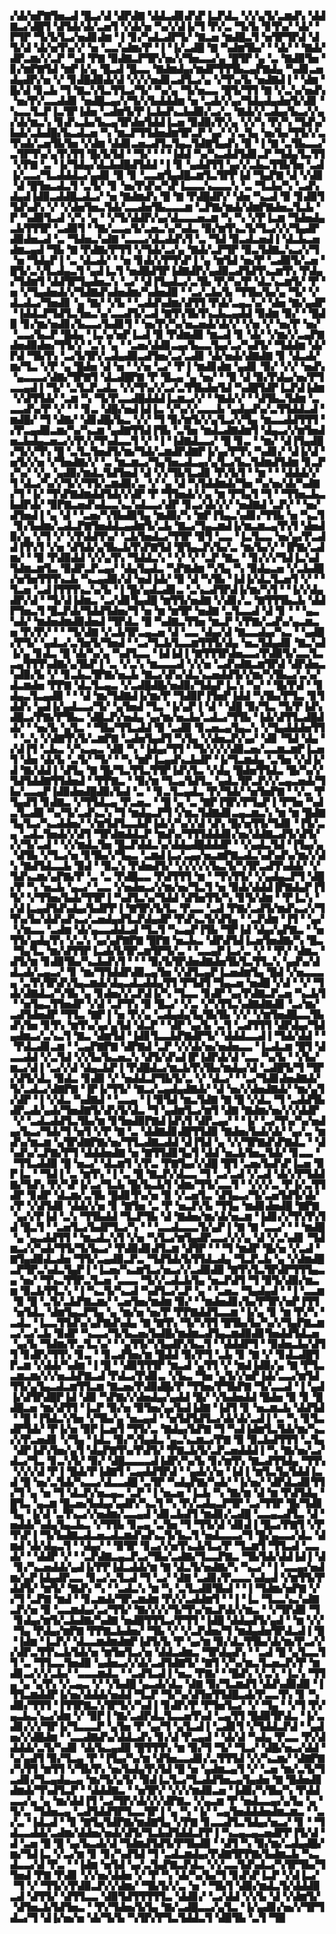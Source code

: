▞▟▞▅▛▇▜▅▃▟▝█▃▞▟▝▟▛▟▇▝▟▟▃▟▊▟▚▛▐▃▛▟▃▝▞▞▄▜▞▃▆▟▚▝▟▟▇▃▞▟█▜▝▟▜▟▞▟▞▃▅▜▝▞▟▞▅▝▚▞▞▟▐▞▜▝▛▞▃▝▜▞▙▝▊▜▚▞▝▟▞▝▛▜▛▝▜▞▙▜▃▞▅▟▊▟▆▝▐▝▊▞▚▟▃▟▛▜▞▝▇▃▅▝▆▟█▃▜▝▅▜▛▜▛▟▝▟▜▞▟▝▟▞▅▜▚▞▞▝▅▝▃▃▚▟▆▞▛▝▐▝▐▞▃▟█▝▇▝▚▟▆▜▙▞▝▝▟▞▝▝▇▟▞▟▛▃▆▞▞▃▛▝▚▟▝▛▇▝▉▟▇▃▛▜▛▞▅▞▞▜▅▃▃▞▄▝█▜▛▝▄▝▃▝▇▟▉▜▅▝▊▞▆▛▇▜▟▝▆▛▐▞▄▝█▃▟▝█▃▃▝▇▟▆▟▄▞▆▟▛▜▜▜▙▃▄▛▇▟▄▝▚▟▊▃▅▟▄▟▛▞▅▝▞▝▊▟█▟▉▟▞▟▝▞▞▞▅▟▊▃▟▜▃▞▄▝▞▜▚▞▙▝▅▟▇▟▐▝▝▟▆▝█▞▟▝▊▃▙▝▜▝▇▃▚▜▃▜▜▃▞▜▞▝▚▞▄▝▜▞▅▃▃▝█▜▞▜▜▝▇▝▞▃▚▞▅▟▚▝▅▞▛▞▃▃▟▟▊▝▅▟█▃▄▞▞▜▞▞▙▟▟▟▆▝▅▝▃▟▞▞▄▞▜▟▄▟▄▟▅▜▞▟▊▝▚▃▃▜▃▛▐▃▜▛▐▟▅▝▃▟▆▜▞▛▐▃▙▟▚▃▙▟▉▞▃▞▃▝▇▟▞▞▃▟▄▞▙▃▞▞▄▞▟▞▆▃▚▝▊▟▚▃▙▞▙▃▄▜▛▟▅▜▟▟▐▃▅▝▉▟▉▞▛▞▄▝▞▞▚▝▛▞▚▝▜▟▚▞▙▟▞▃▙▟█▞▙▃▟▃▅▝▚▝▆▃▛▜▜▟▅▟▆▜▛▃▛▝▄▞▝▞▃▜▄▝▅▞▙▞▜▜▞▞▃▜▚▟▞▃▅▜▙▜▅▝▞▟▆▝▟▟▊▃▅▃▟▜▃▜▄▃▜▟▇▜▄▟▚▝▉▝▐▝▇▝▃▜▙▃▃▞▃▜▛▜▚▞▄▜▚▜▜▝█▞▙▜▟▝▝▜▞▝▝▝▐▟▟▝▚▞▚▃▟▟▜▟▊▃▛▝▜▟▄▜▃▜▜▝▞▛▇▝▃▝▐▞▜▟▄▞▟▃▙▟█▟▜▟▟▝▐▝▊▝▄▟▟▜▜▝▄▞▞▃▙▃▜▜▙▜▅▝▃▟▐▞▃▃▞▜▃▟▟▟▃▞▄▟▊▝▉▝▊▝▃▃▆▜▄▟█▃▆▜▃▜▛▛▐▟▝▜▄▛▇▝▟▝▞▟▊▝▟▝█▜▅▃▟▃▜▝▃▜▞▝▊▝▅▞▛▟▚▞▚▛▐▃▃▃▚▃▃▃▚▝▃▝▜▃▙▞▚▝▃▟▚▟▄▟▐▟▉▃▟▟█▃▟▃▞▝▅▝▇▟▆▟▚▝█▝▇▝▛▟█▟▛▞▝▟▅▝▚▃▟▝▉▝▊▟▉▜▜▟▚▟▚▝▞▝▞▟▅▜▅▃▜▟▞▃▃▟▅▜▙▃▃▃▆▝▃▛▇▞▆▟▞▟▆▛▇▟▅▃▜▃▙▝▛▝▚▟▉▜▃▟▝▞▚▝▄▝▝▞▜▞▟▟▛▞▄▞▟▃▃▃▅▃▆▝▚▝▚▝▞▛▐▃▆▝▜▟▅▟▄▃▙▜▜▜▛▝▃▟▉▜▝▝▇▞▃▃▄▜▞▃▅▃▚▞▚▟▃▝▉▞▆▜▚▃▜▞▜▃▞▞▞▜▄▟▛▟▉▟▅▃▟▝▃▝▜▟▅▃▚▟▇▝▃▃▃▞▟▃▟▟▚▜▝▃▝▜▟▝▉▃▟▃▅▟▐▝▟▃▙▃▅▟▆▃▄▟▝▜▙▝▇▝▛▟▇▞▛▜▜▝▞▜▟▞▃▞▄▝▇▟▞▃▛▜▛▝▉▃▜▟▇▃▚▃▞▞▜▝▅▝▜▟▄▛▐▝▃▝▟▃▟▞▝▝▅▝▊▟▞▞▛▜▚▛▐▝▄▝▆▜▟▝▅▞▛▝▃▟▉▜▞▃▅▝█▜▞▃▚▜▃▟▄▃▜▝▄▟▐▃▜▝▅▟█▟▜▛▐▟▇▟▛▞▄▟▉▃▟▜▟▜▚▃▆▜▚▝▛▟▄▞▜▟▆▜▝▟▟▜▛▜▄▟▅▃▚▝▃▞▝▟▐▜▄▟▃▞▃▜▙▝▛▞▚▞▛▝▟▃▚▃▆▜▞▝▛▝▅▝▞▜▄▟▅▟▞▞▜▟▇▟▚▟▅▟▆▞▚▟▅▟▉▝▝▃▞▃▙▞▙▝▜▜▙▞▙▞▄▝▜▞▝▞▟▃▟▃▞▜▅▟▊▝▄▝▇▞▝▞▙▝▝▃▟▟▚▟▆▞▟▜▜▝▛▟▞▃▄▃▚▞▝▟▅▝▇▞▄▟▛▝▐▟▟▃▛▜▟▜▃▜▅▃▚▞▃▃▟▜▞▃▟▝▇▜▚▜▙▜▚▃▙▃▄▟▟▝▉▟▆▝▉▞▝▝█▟▉▝▊▞▆▞▅▟▊▞▙▃▃▞▙▟▊▜▝▝▅▞▛▞▚▞▅▃▅▟▞▟▞▞▝▞▅▝▞▝▅▞▛▝▅▞▝▃▃▞▙▃▛▝█▟▄▝▐▃▚▞▅▛▐▃▟▝▉▝▛▟▆▟▉▝▆▃▟▝▊▝▟▞▝▞▆▞▞▃▄▛▇▟▅▟▉▟▅▞▜▜▞▞▝▃▚▝▄▝▝▃▅▞▟▟▊▃▄▞▙▃▃▜▄▞▃▞▚▟▜▞▝▜▟▟▆▝▟▞▛▟▝▜▙▜▚▝▃▞▙▜▛▞▃▟▄▟▉▃▟▜▅▞▃▞▃▟▊▝▟▞▅▟▞▟▇▟▇▝▊▝▟▃▟▞▆▞▜▃▝▞▛▝▄▝█▟▅▝▟▝▅▝▝▞▅▝▃▞▝▛▐▝▆▟▊▟▆▝▄▟▊▝▉▞▝▞▞▝▅▟▚▝▄▃▃▃▞▟▇▞▜▛▇▜▝▟▃▟█▛▇▝▛▝█▃▄▝▄▝▅▞▝▝▉▝▟▝▉▞▛▟▄▞▅▞▛▜▃▃▄▟▐▝▜▞▝▃▜▃▛▃▟▃▝▞▞▜▚▞▞▃▞▃▜▜▙▟▅▜▟▝▚▟█▜▟▛▐▃▛▟▐▟▆▝▞▟▜▜▟▞▝▃▆▝▚▝▜▞▛▃▃▟█▟▟▟▐▃▆▃▞▞▝▝▇▟▞▞▝▝▟▜▙▃▜▟▆▝▃▃▃▟▚▞▛▝▞▝▝▝▊▃▝▟█▞▅▟▐▟▐▃▝▞▚▞▞▃▃▃▙▝▄▟▄▟▚▞▃▜▜▟▟▃▟▝▆▟█▞▝▜▝▟▇▞▝▟▊▟█▞▙▃▝▞▞▝▜▝▉▞▆▜▞▞▄▜▃▞▞▜▄▝▆▃▃▟▟▜▜▜▝▞▛▃▄▟▉▃▆▞▚▞▚▃▆▝▄▟▇▜▜▟▐▜▙▝▃▜▅▝▆▟▃▟▇▟▆▜▝▟▄▃▞▞▆▜▅▟▅▃▙▟▄▃▅▃▞▞▛▞▞▜▚▟▃▃▜▝▞▝▐▝▐▟▇▟▃▃▞▝█▝▊▃▝▝▆▞▝▟▐▜▄▟█▞▜▞▞▜▚▝█▝▃▜▃▜▅▟▜▞▆▞▜▟▞▃▆▟▛▟▇▛▐▞▄▞▛▜▚▝▚▟▊▞▝▟▐▞▟▝▅▜▞▞▅▝▞▜▅▟▇▞▞▝▃▝▆▃▆▃▞▜▄▜▅▃▟▃▄▞▄▜▃▞▙▃▜▟▆▟▜▟▆▝▊▃▛▞▚▞▝▞▄▝▄▟▉▞▆▟▃▜▟▜▅▟▝▟▝▞▞▜▙▜▃▟▊▝▛▞▙▜▝▝▆▝▝▝▟▟▟▞▞▜▝▟▃▞▚▞▞▜▞▞▜▜▞▃▆▟▉▞▃▝▞▝▄▝▟▝▚▜▟▟▆▟▞▜▅▝▚▞▅▞▟▞▚▟▇▞▜▝▐▞▝▜▚▛▇▟▆▟▟▜▟▞▞▟▛▝▛▝▜▜▅▟▞▞▄▝▆▝▛▜▄▜▝▜▝▝▜▜▅▃▙▃▙▟▛▟▞▝▉▛▇▃▅▟▚▟▃▃▚▃▚▟▃▃▞▟▛▝▊▃▞▟▞▞▞▝▅▟▇▟▝▃▛▞▝▝▅▞▟▜▅▟▐▝▄▝▟▝▝▃▅▞▚▜▙▟▉▜▄▝▆▟▉▞▚▝▆▛▐▜▄▃▚▟▊▞▜▜▙▝▅▝▚▃▜▝▊▞▙▟▆▞▃▟▃▛▇▜▅▟▟▃▄▟▆▜▞▃▙▝▇▃▞▜▄▃▆▟▐▞▆▃▆▃▄▜▚▜▝▟▅▟▉▞▄▝▞▜▝▞▝▞▛▟▟▜▚▞▝▃▙▜▅▟▃▞▜▜▛▝▉▜▝▃▃▝▐▃▜▃▃▝▅▞▄▞▛▃▟▟▐▜▚▜▝▞▅▝▟▜▟▞▄▜▙▃▙▜▚▛▇▜▟▝█▜▄▃▛▞▙▞▃▝▆▞▙▞▞▝▐▛▇▞▃▟▆▞▝▝▉▝▛▟▉▟▟▝▞▞▄▜▚▝▜▟▟▃▚▝▝▞▝▞▝▃▛▝▇▃▝▝▊▞▞▞▜▟▐▃▚▟▜▟▆▃▆▜▃▝▉▟▛▃▛▃▄▞▝▟▄▜▄▟▃▝▚▛▇▟▆▝▚▜▄▝▚▝▉▟▄▃▅▝▞▃▙▟█▞▅▜▅▜▜▜▚▃▙▝▚▃▄▟▉▞▟▝▅▟▐▟▞▝▉▝▟▝▚▜▙▝▐▟▐▞▟▃▜▃▅▜▝▞▝▝▜▃▅▝▃▟▐▜▜▜▚▃▚▞▙▝▐▝█▞▄▟▃▟▊▃▝▃▚▃▟▜▛▟▐▞▆▞▚▜▝▝▐▞▞▟▄▟▛▞▟▝▝▜▞▟▐▟▆▃▝▃▞▟▊▜▄▟█▝▆▜▜▞▅▟▇▝▞▟▊▞▃▝▇▜▜▜▙▃▙▝▟▟▛▜▅▃▜▝█▃▛▟▞▜▟▟▜▟▅▞▜▝▅▝▆▝▆▜▛▝▅▟▇▝▃▜▃▃▟▝▟▝▊▝▝▝▄▃▚▟▞▝▆▟▅▟▆▟▉▟▅▟▝▜▛▟▃▝█▝▚▟▇▃▜▜▅▝▆▃▛▝▞▛▇▞▃▟▚▞▄▃▆▃▅▝▛▞▛▞▝▝▝▜▞▟▇▝▞▃▙▜▛▃▄▃▅▝▟▝▃▃▝▟▄▞▟▝▇▃▃▟▄▞▚▃▝▝▄▟█▞▛▜▞▝▄▟▃▞▃▜▅▜▞▜▅▟▝▝▃▞▜▃▙▜▃▃▆▜▜▜▞▟▄▝▅▃▜▟▄▟▊▝▇▃▚▟▐▞▄▝▊▟▃▝█▝▟▞▚▞▄▝▚▟▜▃▃▝▐▟▐▟▐▝▇▜▜▜▛▟▅▃▃▞▛▟▉▜▞▃▃▜▃▃▄▜▜▜▚▟▇▞▄▜▙▛▐▝▃▝▞▃▚▝▆▃▃▃▟▝▞▞▅▝▃▟▚▟▇▃▆▜▛▟▝▟▛▟▅▃▚▟▉▞▙▝▞▝▊▃▙▃▜▛▇▞▅▃▙▝▇▃▞▟▚▞▟▃▚▃▅▟▟▜▞▞▆▞▚▜▙▃▞▃▚▞▟▃▆▟▅▝▛▛▇▝▟▃▜▃▄▃▝▞▃▟█▟█▞▅▟▉▞▜▟▄▛▐▃▚▝▚▞▝▝█▞▛▟▝▝▊▟▄▃▜▃▄▟▉▝▝▝▟▝▆▞▜▟▇▟▐▞▆▞▛▝▜▟▉▛▐▜▅▛▐▟▟▝▚▜▙▞▛▜▃▝▊▜▟▟▚▝▄▟▐▞▄▟▃▃▞▜▞▝▄▜▅▟▝▜▃▝▐▞▄▛▐▝▟▝▝▟█▝▉▞▜▃▝▜▞▛▐▟▚▟█▃▞▛▇▞▛▜▙▃▝▟█▃▛▞▅▟▄▝▄▞▆▞▅▃▙▞▃▟▃▞▜▜▙▝▐▟▞▟▜▜▃▟█▟▟▞▝▝▅▞▙▝▄▜▃▝▝▜▙▞▜▜▃▟▟▝▉▝▃▟▉▝▊▃▅▃▄▜▄▃▚▝▞▜▄▟▟▟▅▜▜▝▝▃▚▝▞▟▇▜▚▜▞▃▆▛▇▝▃▟▅▜▄▟▜▝▚▜▄▝▞▟▅▃▛▞▄▞▝▟▊▝▜▟▝▟▄▝▞▟▐▜▝▃▙▃▝▞▚▃▄▃▝▟▉▝▚▝▐▟▄▞▜▜▝▝▜▞▞▞▞▟▉▃▅▞▃▃▆▃▆▛▐▃▅▜▝▟▅▝▟▞▙▝▃▜▞▝▜▞▝▝▚▝▆▛▐▃▄▟▚▃▙▟▛▝▐▞▜▃▆▟▄▝▃▜▅▝▞▟▐▞▟▝▇▞▟▟▐▝▟▜▄▝▇▝█▞▜▃▜▜▃▜▜▛▐▟▚▜▃▝▞▟▄▝█▟▅▜▜▟▃▝█▞▚▞▞▜▟▜▟▟▇▜▜▟▅▟▝▝▛▛▇▃▝▝▉▞▆▝▜▃▄▜▟▜▃▝▄▟▃▜▛▃▛▞▞▃▄▃▅▟▞▜▙▞▃▃▄▛▐▟▉▟▅▟█▟▉▞▙▟▝▃▝▝▊▃▜▃▄▟▃▝▛▞▜▟▞▝▅▜▅▛▇▝▝▞▃▝▛▜▄▟▜▝▊▟▇▃▝▞▜▜▟▃▄▝▛▃▅▃▝▝█▝▄▝▃▝▇▛▐▜▛▞▛▜▄▛▐▝▛▜▅▝▚▟▃▜▃▟▉▝▚▞▜▞▃▟▚▃▚▝▜▝▆▟▄▃▛▜▝▞▆▃▜▟▇▟▊▃▄▃▆▃▚▝▆▝▆▝█▟▇▜▄▜▃▞▚▃▟▟▅▞▝▞▆▜▟▜▃▃▙▛▐▟▞▞▚▞▞▟▝▟▚▝█▞▅▜▜▞▜▟▊▝▐▜▞▃▄▝▃▟▃▜▅▟▞▞▟▜▝▜▛▟▆▟▟▃▛▝▆▟▚▞▜▜▜▟▟▟▊▞▅▞▟▟▇▃▟▜▞▟▜▞▞▞▜▞▃▟▝▝▞▞▆▟▃▜▅▝█▃▛▟▟▃▚▞▟▟▄▟█▟▟▟▛▝▝▞▄▟▃▜▟▝▐▜▄▞▄▝▟▜▙▝▞▜▃▞▅▝▊▜▙▞▞▜▄▃▝▃▆▟▐▃▞▃▄▞▅▃▆▛▇▃▟▃▚▟▚▟▚▞▆▞▞▟▚▝▇▟▜▟▃▃▙▝▉▟▝▝▉▃▚▝▛▟▅▟▜▞▝▞▞▞▞▞▙▃▜▞▚▜▛▃▟▜▚▟▟▞▝▞▜▟▚▃▆▞▄▛▇▞▛▝▃▝▃▝▛▟█▃▃▝▛▟▜▜▜▝▆▝▝▜▚▜▜▞▝▞▄▟▄▃▛▜▝▟█▞▛▝▚▝▅▃▙▝▄▃▞▝▃▃▝▞▅▟▅▃▞▞▆▞▅▞▜▃▜▝▅▝▉▟▞▟▟▟▐▛▇▟▄▛▐▜▜▞▝▞▜▜▅▞▙▟▞▜▜▛▐▝▚▟▜▃▚▞▜▟▟▝▟▜▅▜▜▞▚▝▊▜▞▟▆▝▝▛▐▃▚▝▞▟▐▃▄▟▜▟▚▟▄▞▙▟▛▛▐▝▇▜▛▞▙▜▃▝▛▃▃▝▃▟▝▛▇▞▃▟▜▞▆▟▚▃▞▞▜▜▚▞▙▞▟▟▚▟▚▃▞▃▅▟▄▟▜▃▛▟▄▟▛▝▛▟▚▃▜▞▟▜▄▝▝▃▛▟▆▝▐▜▝▝▄▞▝▞▆▃▃▝▃▟▆▝▟▞▄▃▃▟▟▃▟▝▜▃▜▝▚▃▄▛▐▜▙▝▜▛▐▟▝▟▄▞▄▛▇▃▝▝▅▜▜▞▄▟▄▜▚▝▞▃▚▝▄▞▄▛▇▛▇▝█▛▇▝▅▃▙▃▝▟▛▟▜▟▐▃▅▜▅▟▇▞▚▝█▃▝▜▄▜▃▝▆▞▟▜▜▛▐▃▟▞▙▜▛▃▆▜▛▜▞▃▝▝▃▃▄▛▐▃▞▃▝▞▝▝▛▞▝▟▆▃▝▟▜▞▆▝▊▟▉▜▙▞▚▃▙▟▚▜▝▝▝▝▉▞▙▜▛▟▅▟▇▟▅▜▙▜▃▜▜▃▚▝▄▟▚▞▟▟▃▟▞▃▄▃▞▝▊▝▆▞▜▜▟▟▛▟▉▃▄▜▅▝▞▟▜▃▄▛▐▃▅▟▆▜▄▝█▟▝▞▅▃▃▃▄▝▃▜▚▜▛▟▚▜▄▃▆▟▞▟▄▃▟▃▟▟▄▜▜▝▛▜▟▜▝▜▄▃▅▝▅▟█▝▞▟▝▝▞▝▜▟▞▟▇▟▃▞▚▜▙▝▄▝▊▟▅▞▞▃▛▟▐▞▚▝▜▃▃▝▊▟▛▝▄▞▛▟▇▃▛▃▅▝▚▃▙▜▝▝▅▜▄▃▜▜▅▟▛▝▞▟▝▃▛▜▚▝▉▝█▃▞▝▞▃▝▞▚▜▜▃▚▟▇▟▇▟▊▝▃▞▆▞▃▟▜▟▅▟▛▝▜▜▃▝▇▛▐▝▅▝▛▞▄▝▃▟▄▟▄▜▄▜▙▜▙▝▞▞▝▞▆▜▅▟█▃▃▜▙▟▚▜▅▝▊▜▚▝▆▜▚▞▄▞▄▜▟▝▟▃▛▝▝▟▛▝▄▞▙▝▃▜▝▃▟▜▜▜▝▟▛▟▄▞▜▟▄▟▆▃▞▃▚▃▜▝▇▃▝▟▆▜▟▝▐▟▊▜▃▃▙▛▇▟▛▜▞▝▟▟▟▃▃▟▐▝▜▟▞▟▟▝▝▝▛▟▃▟▊▃▆▝▝▃▄▛▇▛▇▝▟▛▇▟▝▃▛▝▞▞▟▞▅▞▅▟▅▃▃▝▐▃▟▃▆▝█▜▝▟▃▃▟▟▝▞▃▜▟▝▞▞▙▞▙▃▅▃▚▝▟▜▞▟▚▟▐▛▐▟▛▟▞▟▝▃▃▝▚▞▙▝▝▞▙▞▆▃▞▟▐▝▃▞▞▟▝▟▄▃▙▛▐▝▛▟█▟▃▞▆▃▙▜▚▜▙▞▆▟▄▞▟▝▃▟█▜▞▜▝▜▛▞▟▜▞▟▃▝▉▟▃▝▊▟▉▝▞▝▅▟▟▃▛▜▙▜▞▃▝▞▝▟▃▞▝▝▃▞▜▟▊▟▅▟▇▟▞▜▞▃▟▃▞▟▇▛▇▝▐▛▐▞▜▜▞▝▇▃▞▃▄▟▄▟▇▟▞▝▟▝▅▞▞▟▅▟▇▟▞▝▆▞▄▜▞▟▛▝▐▝▞▟▃▝▚▟▇▟▝▝▃▃▄▝▐▝▉▜▟▝▆▃▜▟▇▝▇▝█▝▞▟▃▝▜▝▃▟▟▜▙▟▛▃▟▞▄▟▞▜▅▟▇▜▞▟▚▜▞▟▃▝▜▝▄▟▆▜▃▞▆▜▝▟▇▝▇▟▆▞▅▞▞▞▟▟▛▝▞▝▃▟▃▟▟▜▃▜▙▞▆▝▊▜▅▟▉▛▇▟▐▟▚▜▝▟▛▃▄▞▝▝▐▞▝▃▞▜▚▞▚▞▅▟▄▞▙▃▞▜▟▞▜▝▅▜▝▞▛▝▇▝▃▝▟▟▇▟▊▟█▜▜▟▉▝▇▟▅▞▙▟▞▟▞▝▄▞▃▝▆▟▚▞▆▃▆▝▄▜▛▟▇▛▇▞▅▞▜▜▃▟▇▃▟▟▝▟▐▜▟▝▄▝▞▞▜▛▇▟▚▛▇▟▃▝▝▟▚▟▚▞▃▛▇▞▛▜▝▟▟▟▅▟▇▝▅▝▇▜▜▟▊▜▄▜▝▟▟▝▅▃▙▜▅▃▜▟▞▝▊▃▃▝▝▜▜▃▟▟▉▝█▝▅▃▞▝▟▃▆▜▝▞▛▃▝▛▇▜▄▞▞▟█▝█▜▝▃▅▞▙▟▚▛▐▃▅▝▉▛▐▃▝▝▜▟▐▝▃▝▆▜▚▝▐▝▃▝█▝▇▃▛▞▟▃▃▝▜▝▃▞▃▟▝▞▃▟▝▟▞▞▛▜▟▟▇▞▜▟▚▝▛▞▚▛▐▞▃▞▜▃▙▝█▞▙▃▙▜▝▟▆▞▜▜▞▃▃▜▝▝▞▞▞▃▝▛▐▞▃▜▜▟▛▝▊▟▛▝▟▃▆▞▃▜▙▝█▟▊▜▚▞▅▝▉▝▞▃▅▜▃▝▟▜▄▃▞▜▞▃▅▜▟▜▞▟▞▞▛▝▞▟▜▟▊▝▟▟▞▞▅▝▊▝▇▜▅▝▃▝▛▝▅▃▛▞▙▝▜▜▄▝▆▟▊▟▅▟█▝▇▛▇▝▄▞▞▛▐▟▝▃▚▝▜▜▙▟▟▝▜▃▛▜▙▝▟▝▇▟▅▞▆▞▟▞▅▃▆▝▐▟▊▞▞▜▚▜▚▜▟▝█▃▜▝▝▃▅▜▃▞▙▟▛▜▃▞▚▝▝▝▃▃▟▃▃▃▜▞▄▛▐▝▇▝▇▝▃▃▞▝▝▝▆▟█▝▄▝▄▃▟▟▜▜▝▝▆▃▟▃▚▜▝▞▅▝▚▜▃▞▆▜▄▟▛▃▃▞▞▞▄▝▟▝▞▃▚▟▊▝▜▟▆▃▞▞▚▟▞▜▜▞▜▞▙▃▞▝▛▟▉▟▊▟▜▃▆▝▟▜▛▝▝▝▜▝▆▟▛▝█▞▅▝▞▃▟▝▇▜▄▟▉▟▃▟▅▝▜▜▞▃▄▟▉▃▛▃▝▜▟▜▟▞▙▜▜▟▃▟▄▝▜▃▛▃▙▝▄▝▞▟▆▟█▃▛▜▛▃▚▟▃▜▄▛▐▝▐▃▅▞▚▃▆▜▃▞▅▃▞▞▃▟▉▟▉▝▇▜▚▜▃▜▛▟▛▜▜▜▄▃▄▝▅▞▝▜▚▃▜▜▛▃▜▃▅▝▃▃▃▝▜▞▞▃▟▃▙▜▄▝▅▃▛▟▜▝▜▝▉▜▞▟▉▞▆▃▆▝▉▃▙▜▜▃▚▝▐▝▚▃▜▞▚▃▟▝▚▟▜▃▞▃▛▝▄▝▝▃▅▃▝▜▄▟▄▟▝▝▐▝▃▃▆▝▉▝█▝▃▜▞▃▙▛▇▃▆▞▝▃▅▜▅▞▆▟▆▝▉▞▝▝▆▟▅▟▊▞▙▞▛▜▛▞▅▛▐▜▜▝▅▜▟▃▝▟▆▜▄▃▛▜▄▝▄▝▆▞▅▝▅▞▛▝▛▛▇▟▟▜▃▃▆▝▐▞▄▝▊▝▆▝▛▞▚▝▃▟▃▝▐▃▃▜▜▟▚▞▄▛▇▟▚▟▄▝▇▝▇▜▚▝▜▞▚▜▜▝█▜▙▞▙▞▚▞▞▜▄▛▇▃▆▃▞▃▞▃▙▝▉▟▛▝▚▃▃▞▜▞▙▃▅▞▙▟█▞▆▟▆▃▟▜▄▃▆▟▉▟▊▜▅▟▟▜▟▃▅▝▄▞▙▝▜▟▆▞▛▃▜▃▚▞▝▝▄▜▜▞▚▜▄▟▛▞▙▃▜▝▝▟▟▟▛▜▝▝▉▟▅▃▙▞▟▜▜▝▊▟▛▞▜▜▚▝▊▃▝▝▊▃▟▜▅▞▆▝█▟▟▝▉▞▛▜▝▃▙▝▊▝▇▝▞▝▊▟▃▟█▜▛▃▆▝▞▟▟▞▚▟▆▝▐▝█▝▝▟▉▜▜▜▛▝▆▃▟▝▄▜▜▝▞▝▆▟▐▟▉▞▄▝▇▝▛▜▃▃▆▃▆▞▞▞▅▃▙▛▇▃▟▝▛▟▃▞▛▟▊▃▝▞▙▃▝▜▅▝▄▜▞▞▅▛▐▟▞▃▃▞▆▜▟▜▜▞▄▜▄▃▟▃▆▜▜▃▆▝▇▃▅▞▛▟▉▟█▞▛▝▜▜▅▞▛▜▙▛▇▝▜▞▃▃▟▝▐▝▄▟▐▞▟▜▛▟█▛▐▟▝▟▉▝▚▛▇▞▞▟▅▟▄▞▄▟▟▝█▞▝▞▙▟▅▟▟▝█▟▅▝▉▝▊▝█▟█▃▅▝▆▞▟▜▜▝▐▃▛▝▉▞▅▝▉▜▅▞▄▞▙▟▐▟▇▝▐▟▜▝▊▝▅▃▆▃▙▝▟▟▜▟▝▝█▝▐▜▟▃▚▜▅▝▞▜▙▞▄▝▅▃▄▟▝▝▅▜▟▜▟▜▃▞▟▞▟▞▃▟▐▝▃▝▚▝▊▜▃▟▛▜▟▞▝▛▐▞▅▝▉▛▐▃▅▜▝▜▜▞▃▝▇▟▄▞▙▛▇▝▜▝▚▟▐▟▆▜▃▜▟▞▆▞▚▃▞▞▛▃▅▟▊▝▞▜▄▝▐▟▃▝▉▞▚▜▄▟▃▝▄▃▚▃▆▃▞▛▇▝▉▝▉▃▙▟▜▜▜▝▃▜▄▝▟▛▐▟▚▜▅▞▄▜▝▟▄▛▇▜▚▞▛▟▜▞▝▛▇▃▙▜▞▃▛▃▅▟▟▟▐▝▚▝▇▞▅▞▃▞▟▃▞▜▃▝▊▃▚▜▞▝▉▞▝▟█▃▃▃▃▟▐▟▛▞▚▞▙▝▊▞▆▜▚▝▇▃▟▜▜▟▄▝▜▜▚▝▞▞▞▟▝▛▐▝█▟▞▛▐▟▇▜▝▃▄▟▟▜▛▟▝▝▄▟▞▞▅▝▐▟▐▝▆▜▃▜▄▜▟▟▐▃▟▝█▝▅▞▃▜▟▞▚▃▃▞▟▃▃▟█▝▃▜▛▝▚▟▄▛▇▞▚▟▞▝▐▞▅▞▝▟▛▟▃▟▊▜▜▞▜▝▄▝▅▝▜▝▟▃▛▞▅▃▄▃▝▃▛▝▐▝▅▃▅▝▐▃▙▝▚▝▇▞▆▝▟▝▆▝▛▟▜▟▄▝█▜▃▝▄▃▆▝█▃▅▞▙▟▄▞▄▟▛▞▚▃▜▝▚▝▛▞▃▟▄▃▛▜▛▝▃▞▜▜▛▝█▞▜▟▊▜▄▝▐▞▟▝▃▜▚▃▞▞▅▟▆▞▃▃▄▟▝▟▊▃▙▟▜▝▆▟▊▞▃▟█▝▃▃▄▃▟▜▃▝▟▝▅▟▟▞▚▟▄▜▄▃▙▃▝▞▜▜▙▝▊▃▄▝▃▜▅▝▜▝▜▜▞▟▝▟▊▟▐▝█▃▞▛▇▜▝▞▛▜▚▛▐▝▜▞▙▟▇▃▟▃▅▃▟▃▆▟▚▟▚▃▜▞▙▃▜▝▅▟▃▃▃▞▜▝█▞▄▃▃▞▟▃▝▟▆▟▝▟▞▟▄▃▜▝▝▟▄▞▝▝▉▜▛▝▊▃▞▞▅▜▚▃▙▜▃▞▛▝▜▃▆▜▝▜▜▃▟▝▃▃▟▞▝▝▟▟▛▝▞▝▝▃▛▟▇▃▄▃▛▃▞▜▙▞▃▟▇▞▜▃▃▛▇▃▝▜▙▜▟▞▟▟▐▟▐▝▟▝▊▞▚▃▅▟▟▞▄▟▐▞▛▛▐▟▃▟▟▞▆▝▇▝▟▃▜▞▅▟▇▞▚▝▚▃▞▝▐▝▃▃▄▞▅▟▆▞▄▛▐▟▄▟▛▃▃▝▊▃▞▃▜▃▟▝▜▝▃▞▝▟▇▝▃▟▊▞▛▃▃▃▚▟▄▟▝▞▆▜▜▞▛▟▟▜▞▝▆▜▞▝▇▟▚▝▚▝▝▃▟▃▚▝▆▝▚▝▃▜▃▟▉▜▙▟▝▝▐▝▜▟▆▞▅▛▇▝▞▞▜▝▃▛▇▝▆▟▝▝▊▃▆▟▞▜▛▃▆▟▆▝▛▞▞▃▟▟▆▜▝▝▐▝▐▃▝▜▃▃▚▃▚▟▇▃▛▞▅▝▉▝▃▃▆▟▄▞▃▞▜▜▞▝▇▞▞▞▞▜▞▜▚▞▆▃▛▟▞▞▆▃▝▝▞▜▛▟▉▝▜▝▊▟▄▞▆▜▞▃▙▟▇▞▚▟▇▝▅▟█▜▜▜▃▞▛▜▜▝▐▟█▝▟▟▄▟▜▞▄▟▝▝▆▝▞▞▝▜▄▝▛▟▄▞▆▛▇▝▛▛▇▃▙▟▅▞▝▜▙▝▞▝▞▃▛▟▅▞▜▝▆▟▄▟▅▜▛▟▃▟▐▝█▝▐▟▆▝▐▃▛▞▝▟▃▃▆▟▆▟▆▛▐▟▜▞▙▝▛▝▄▞▆▝▉▞▟▃▜▜▙▞▟▞▆▞▛▃▞▞▞▟▛▃▜▜▚▃▙▜▟▞▅▝▆▜▅▜▃▞▅▝▟▟▃▟▆▃▝▜▛▟▄▟▚▝▝▃▟▝█▝▄▜▃▃▜▜▝▃▝▜▜▃▃▜▅▟▉▝▄▟▅▃▞▞▟▞▃▟▜▟▇▜▞▝▇▜▝▞▚▞▆▃▜▃▅▃▛▞▛▝▆▟▊▃▞▞▞▃▙▞▝▃▃▃▆▟▃▝▝▃▟▜▃▟▐▝▅▃▝▛▇▞▝▝█▟▚▝▞▃▚▝▐▃▚▝▜▜▄▝▄▝▄▜▚▝▞▃▄▃▝▞▝▞▙▟█▝▄▃▟▞▟▃▝▟▇▝▉▞▜▃▆▟▜▝▟▟▚▟▉▟▉▝▐▜▜▃▆▟▟▛▐▞▅▞▟▟▟▞▅▟▟▝▜▃▛▝▜▞▚▞▟▜▅▜▜▟█▃▟▞▛▃▃▜▚▝▊▝▚▟▉▞▜▜▜▝▐▜▜▛▇▃▚▜▛▜▞▞▚▟▐▝▊▟▛▞▛▝▛▜▅▜▃▞▝▞▝▜▄▝▝▞▜▝▛▞▄▃▙▃▚▃▞▟▆▝▞▝▉▛▐▝▇▞▃▟▛▟▃▜▃▃▅▜▚▟▝▃▄▜▜▝█▟▉▜▛▟▃▝▐▞▃▟▊▞▞▞▜▛▐▞▜▃▃▃▛▝▄▜▅▝▛▝▄▞▜▝▄▜▃▟▐▝▃▟▊▜▝▞▜▟▟▃▛▟▝▝▄▟▅▞▞▟█▟▆▝▝▃▃▟▇▟▚▞▟▟▃▟▚▝▊▞▟▝▛▃▄▟▝▝▟▞▟▝▚▟▄▝▛▃▃▝▛▞▟▟▟▟▞▃▜▞▚▟▊▝▟▞▙▃▄▟▉▝█▜▜▜▚▝▆▝▉▞▜▝▜▞▝▜▃▞▝▟█▞▅▃▞▟▟▝▚▞▄▟▜▝▉▞▜▃▄▝▛▝▐▜▄▞▚▞▆▝▟▜▅▃▃▟▊▞▃▜▜▜▟▝▞▞▚▃▆▞▝▟▇▛▇▞▚▜▜▝▆▜▜▝▞▜▙▜▚▝▅▞▙▟▄▜▚▜▟▝█▝▅▝▄▟▆▃▄▜▝▞▝▃▅▝▆▞▃▜▞▜▃▟▊▞▜▃▄▟▄▃▄▝▆▞▜▞▄▜▞▝▉▟▐▃▜▃▞▜▃▟▟▜▅▃▄▜▄▟▅▝▇▝█▟▅▟▊▟▆▟▞▜▚▟▜▃▛▝▝▟▟▟▇▃▝▝▅▜▛▞▝▞▞▞▆▟▉▃▅▝▐▟▉▞▚▜▙▞▚▝▛▟▟▃▃▞▄▝▄▝▆▞▟▟▐▜▝▃▞▜▛▞▟▞▞▞▟▛▇▃▝▞▄▃▆▝▛▝▅▟▃▃▄▞▄▜▄▝▄▝▜▞▃▝▜▟▅▃▄▝▃▟▜▟▟▜▛▜▃▃▜▛▐▝▄▝▚▝▐▞▝▃▄▜▅▟▟▟▅▟▆▃▆▃▝▝▃▞▃▝▐▟▃▟▝▝▊▝▇▜▄▜▟▛▇▞▆▟▇▜▄▝▞▛▇▝▊▃▃▟▜▃▜▟▄▞▅▃▞▝▊▝▝▜▟▃▃▟▟▞▃▟▆▞▟▟▅▞▅▟▞▟▜▞▜▃▙▟▜▟▟▃▛▛▐▝▚▃▄▃▄▃▅▟▛▛▐▜▞▟▝▟▝▃▅▝█▝█▝▄▞▙▃▟▞▟▝▜▟▆▟▜▟▜▞▛▜▙▟▉▝▝▟▜▝▚▝▉▞▆▞▃▟▄▟█▞▆▞▜▟▐▃▝▞▃▞▆▝▊▝▊▞▚▟▜▟▝▜▝▃▟▃▆▟▄▞▛▟▇▜▛▛▇▞▙▟▆▃▙▝▚▃▟▃▃▞▟▝▛▃▝▝▐▟▆▝▅▜▟▝▄▞▃▜▄▛▇▃▛▟▃▝▞▞▃▃▜▟▚▟▃▞▚▜▛▜▙▞▜▜▅▟▝▛▇▝▛▟▊▝▞▞▅▞▟▟▅▝▞▝▛▝▚▝▟▞▚▞▙▞▜▝▊▟▚▛▐▃▛▝▞▟▐▃▞▝▜▝▞▝▜▜▞▞▛▟▉▃▛▞▞▟▆▞▝▜▙▜▞▞▃▝▅▝▝▜▙▜▝▟▉▞▆▟▃▜▞▟▟▟▉▃▟▝▟▜▜▞▝▟▜▜▃▃▝▟▉▜▟▜▜▜▜▜▃▝▟▟▊▞▝▃▞▟▟▝▞▞▙▝▟▝▞▟▆▜▞▝▟▜▅▃▙▜▟▜▅▃▝▝▛▞▜▟▅▞▙▜▄▝▇▞▃▟█▃▃▞▄▜▃▝▐▞▄▟▊▞▅▞▞▜▛▜▟▃▞▜▝▟▐▞▅▞▅▝▟▞▜▞▙▝▚▜▛▞▛▜▃▜▟▟▃▜▝▟▉▜▙▝▃▜▝▜▉

